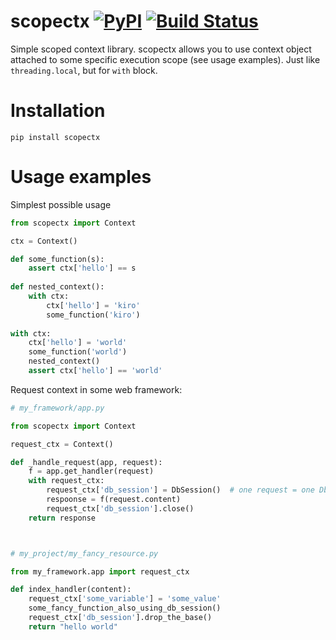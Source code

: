 # scopectx [![PyPI](https://img.shields.io/pypi/pyversions/scopectx.svg)](https://pypi.python.org/pypi/scopectx/) [![Build Status](https://travis-ci.org/ekiro/scopectx.svg?branch=master)](https://travis-ci.org/ekiro/scopectx)
Simple scoped context library. scopectx allows you to use context object
attached to some specific execution scope (see usage examples). 
Just like `threading.local`, but for `with` block.

# Installation

    pip install scopectx
    
# Usage examples

Simplest possible usage

```python
from scopectx import Context

ctx = Context()

def some_function(s):
    assert ctx['hello'] == s
    
def nested_context():
    with ctx:
        ctx['hello'] = 'kiro'
        some_function('kiro')
    
with ctx:
    ctx['hello'] = 'world'
    some_function('world')
    nested_context()
    assert ctx['hello'] == 'world'
```

Request context in some web framework:

```python
# my_framework/app.py

from scopectx import Context

request_ctx = Context()

def _handle_request(app, request):
    f = app.get_handler(request)
    with request_ctx:
        request_ctx['db_session'] = DbSession()  # one request = one DbSession
        respoonse = f(request.content)
        request_ctx['db_session'].close()
    return response



# my_project/my_fancy_resource.py

from my_framework.app import request_ctx

def index_handler(content):
    request_ctx['some_variable'] = 'some_value'
    some_fancy_function_also_using_db_session()    
    request_ctx['db_session'].drop_the_base()
    return "hello world"

```

